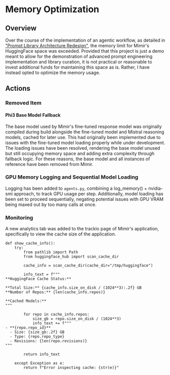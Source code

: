 # Memory Optimization
## Overview
Over the course of the implementation of an agentic workflow, as detailed in ["Prompt Library Architecture Redesign"](https://github.com/Jdesiree112/Technical_Portfolio/blob/main/CaseStudy_Mimir/Issue_ProblemSolvingCaseStudy/Issue-Solutions_Entry009.md), the memory limit for Mimir's HuggingFace space was exceeded. Provided that this project is just a demo meant to allow for the demonstration of advanced prompt engineering implementation and library curation, it is not practical or reasonable to invest additional funds for maintaining this space as is. Rather, I have instead opted to optimize the memory usage. 

## Actions

### Removed Item
#### Phi3 Base Model Fallback
The base model used by Mimir's fine-tuned response model was originally compiled during build alongside the fine-tuned model and Mistral reasoning models, cached for later use. This had originally been implemented due to issues with the fine-tuned model loading properly while under development. The loading issues have been resolved, rendering the base model unused but still occupying memory space and adding extra complexity through fallback logic. For these reasons, the base model and all instances of reference have been removed from Mimir.

### GPU Memory Logging and Sequential Model Loading
Logging has been added to `agents.py`, combining a log_memory() + nvidia-smi approach, to track GPU usage per step. Additionally, model loading has been set to proceed sequentially, negating potential issues with GPU VRAM being maxed out by too many calls at once.

### Monitoring
A new analytics tab was added to the trackio page of Mimir's application, specifically to view the cache size of the application. 

```
def show_cache_info():
    try:
        from pathlib import Path
        from huggingface_hub import scan_cache_dir
        
        cache_info = scan_cache_dir(cache_dir="/tmp/huggingface")
        
        info_text = f"""
**HuggingFace Cache Status:**

**Total Size:** {cache_info.size_on_disk / (1024**3):.2f} GB
**Number of Repos:** {len(cache_info.repos)}

**Cached Models:**
"""
        
        for repo in cache_info.repos:
            size_gb = repo.size_on_disk / (1024**3)
            info_text += f"""
- **{repo.repo_id}**
  - Size: {size_gb:.2f} GB
  - Type: {repo.repo_type}
  - Revisions: {len(repo.revisions)}
"""
        
        return info_text
        
    except Exception as e:
        return f"Error inspecting cache: {str(e)}"
```
